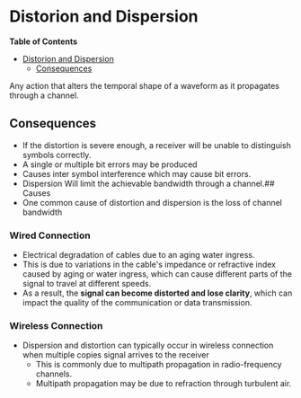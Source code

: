 # Distorion and Dispersion

<!-- markdown-toc start - Don't edit this section. Run M-x markdown-toc-refresh-toc -->
**Table of Contents**

- [Distorion and Dispersion](#distorion-and-dispersion)
    - [Consequences](#consequences)

<!-- markdown-toc end -->

Any action that alters the temporal shape of a waveform as it propagates through a channel.

## Consequences
* If the distortion is severe enough, a receiver will be unable to distinguish symbols correctly.
* A single or multiple bit errors may be produced
* Causes inter symbol interference which may cause bit errors.
* Dispersion Will limit the achievable bandwidth through a channel.## Causes
* One common cause of distortion and dispersion is the loss of channel bandwidth

### Wired Connection
* Electrical degradation of cables due to an aging water ingress.
* This is due to variations in the cable's impedance or refractive index caused by aging or water ingress, which can cause different parts of the signal to travel at different speeds.
* As a result, the **signal can become distorted and lose clarity**, which can impact the quality of the communication or data transmission.

### Wireless Connection
* Dispersion and distortion can typically occur in wireless connection when multiple copies signal arrives to the receiver
  * This is commonly due to multipath propagation in radio-frequency channels.
  * Multipath propagation may be due to refraction through turbulent air.
